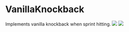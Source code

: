 # VanillaKnockback
Implements vanilla knockback when sprint hitting.
[![](https://poggit.pmmp.io/shield.state/VanillaKnockback)](https://poggit.pmmp.io/p/VanillaKnockback)
<a href="https://poggit.pmmp.io/p/VanillaKnockback"><img src="https://poggit.pmmp.io/shield.state/VanillaKnockback"></a>
